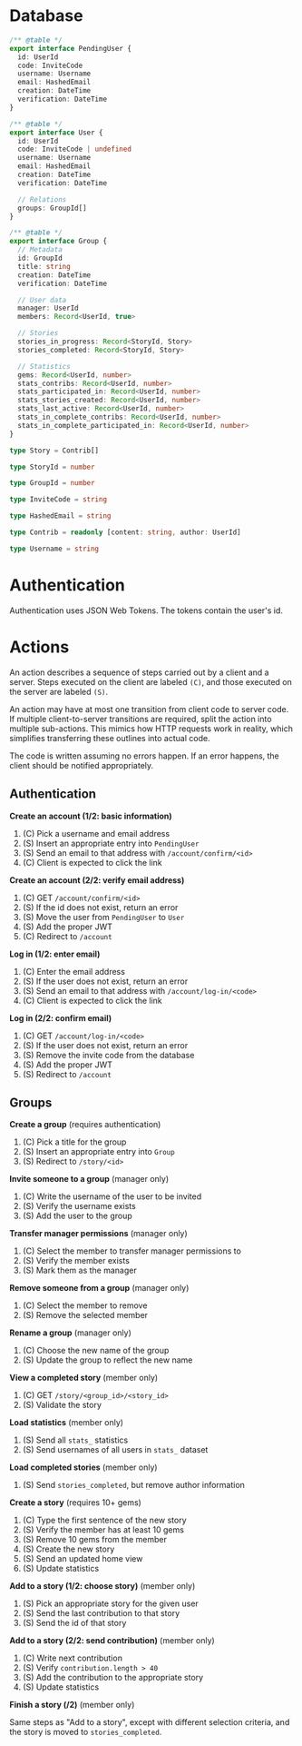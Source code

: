 # Database

```ts
/** @table */
export interface PendingUser {
  id: UserId
  code: InviteCode
  username: Username
  email: HashedEmail
  creation: DateTime
  verification: DateTime
}

/** @table */
export interface User {
  id: UserId
  code: InviteCode | undefined
  username: Username
  email: HashedEmail
  creation: DateTime
  verification: DateTime

  // Relations
  groups: GroupId[]
}

/** @table */
export interface Group {
  // Metadata
  id: GroupId
  title: string
  creation: DateTime
  verification: DateTime

  // User data
  manager: UserId
  members: Record<UserId, true>

  // Stories
  stories_in_progress: Record<StoryId, Story>
  stories_completed: Record<StoryId, Story>

  // Statistics
  gems: Record<UserId, number>
  stats_contribs: Record<UserId, number>
  stats_participated_in: Record<UserId, number>
  stats_stories_created: Record<UserId, number>
  stats_last_active: Record<UserId, number>
  stats_in_complete_contribs: Record<UserId, number>
  stats_in_complete_participated_in: Record<UserId, number>
}

type Story = Contrib[]

type StoryId = number

type GroupId = number

type InviteCode = string

type HashedEmail = string

type Contrib = readonly [content: string, author: UserId]

type Username = string
```

# Authentication

Authentication uses JSON Web Tokens. The tokens contain the user's id.

# Actions

An action describes a sequence of steps carried out by a client and a server.
Steps executed on the client are labeled `(C)`, and those executed on the server
are labeled `(S)`.

An action may have at most one transition from client code to server code. If
multiple client-to-server transitions are required, split the action into
multiple sub-actions. This mimics how HTTP requests work in reality, which
simplifies transferring these outlines into actual code.

The code is written assuming no errors happen. If an error happens, the client
should be notified appropriately.

## Authentication

**Create an account (1/2: basic information)**

1. (C) Pick a username and email address
2. (S) Insert an appropriate entry into `PendingUser`
3. (S) Send an email to that address with `/account/confirm/<id>`
4. (C) Client is expected to click the link

**Create an account (2/2: verify email address)**

1. (C) GET `/account/confirm/<id>`
2. (S) If the id does not exist, return an error
3. (S) Move the user from `PendingUser` to `User`
4. (S) Add the proper JWT
5. (C) Redirect to `/account`

**Log in (1/2: enter email)**

1. (C) Enter the email address
2. (S) If the user does not exist, return an error
3. (S) Send an email to that address with `/account/log-in/<code>`
4. (C) Client is expected to click the link

**Log in (2/2: confirm email)**

1. (C) GET `/account/log-in/<code>`
2. (S) If the user does not exist, return an error
3. (S) Remove the invite code from the database
4. (S) Add the proper JWT
5. (S) Redirect to `/account`

## Groups

**Create a group** (requires authentication)

1. (C) Pick a title for the group
2. (S) Insert an appropriate entry into `Group`
3. (S) Redirect to `/story/<id>`

**Invite someone to a group** (manager only)

1. (C) Write the username of the user to be invited
2. (S) Verify the username exists
3. (S) Add the user to the group

**Transfer manager permissions** (manager only)

1. (C) Select the member to transfer manager permissions to
2. (S) Verify the member exists
3. (S) Mark them as the manager

**Remove someone from a group** (manager only)

1. (C) Select the member to remove
2. (S) Remove the selected member

**Rename a group** (manager only)

1. (C) Choose the new name of the group
2. (S) Update the group to reflect the new name

**View a completed story** (member only)

1. (C) GET `/story/<group_id>/<story_id>`
2. (S) Validate the story

**Load statistics** (member only)

1. (S) Send all `stats_` statistics
2. (S) Send usernames of all users in `stats_` dataset

**Load completed stories** (member only)

1. (S) Send `stories_completed`, but remove author information

**Create a story** (requires 10+ gems)

1. (C) Type the first sentence of the new story
2. (S) Verify the member has at least 10 gems
3. (S) Remove 10 gems from the member
4. (S) Create the new story
5. (S) Send an updated home view
6. (S) Update statistics

**Add to a story (1/2: choose story)** (member only)

1. (S) Pick an appropriate story for the given user
2. (S) Send the last contribution to that story
3. (S) Send the id of that story

**Add to a story (2/2: send contribution)** (member only)

1. (C) Write next contribution
2. (S) Verify `contribution.length > 40`
3. (S) Add the contribution to the appropriate story
4. (S) Update statistics

**Finish a story (/2)** (member only)

Same steps as "Add to a story", except with different selection criteria, and
the story is moved to `stories_completed`.
